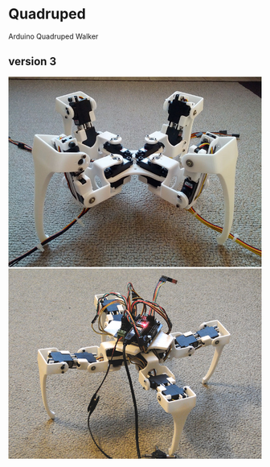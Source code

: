 Quadruped
=========

Arduino Quadruped Walker

version 3
---------
![quadruped v3](./photos/v3/low/2013-09-20%2018.54.20.jpg)
![quadruped v3](./photos/v3/low/DSC05179.JPG)

